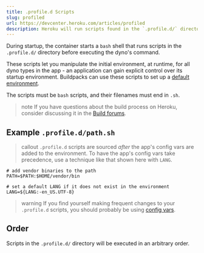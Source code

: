 ```yaml
---
title: .profile.d Scripts
slug: profiled
url: https://devcenter.heroku.com/articles/profiled
description: Heroku will run scripts found in the `.profile.d/` directory of an application during startup, providing you with explicit control over the startup environment.
---
```


During startup, the container starts a `bash` shell that runs scripts in the `.profile.d/` directory before executing the dyno's command.  

These scripts let you manipulate the initial environment, at runtime, for all dyno types in the app - an application can gain explicit control over its startup environment. Buildpacks can use these scripts to set up a [default environment](buildpack-api#default-config-values).

The scripts must be `bash` scripts, and their filenames must end in `.sh`.

> note
> If you have questions about the build process on Heroku, consider discussing it in the [Build forums](https://discussion.heroku.com/category/build).

## Example `.profile.d/path.sh`

>callout
>`.profile.d` scripts are sourced *after* the app's config vars are added to the environment. To have the app's config vars take precedence, use a technique like that shown here with `LANG`.

```term
# add vendor binaries to the path
PATH=$PATH:$HOME/vendor/bin

# set a default LANG if it does not exist in the environment
LANG=${LANG:-en_US.UTF-8}
```

>warning
>If you find yourself making frequent changes to your `.profile.d` scripts, you should probably be using [config vars](config-vars).

## Order

Scripts in the `.profile.d/` directory will be executed in an arbitrary order. 